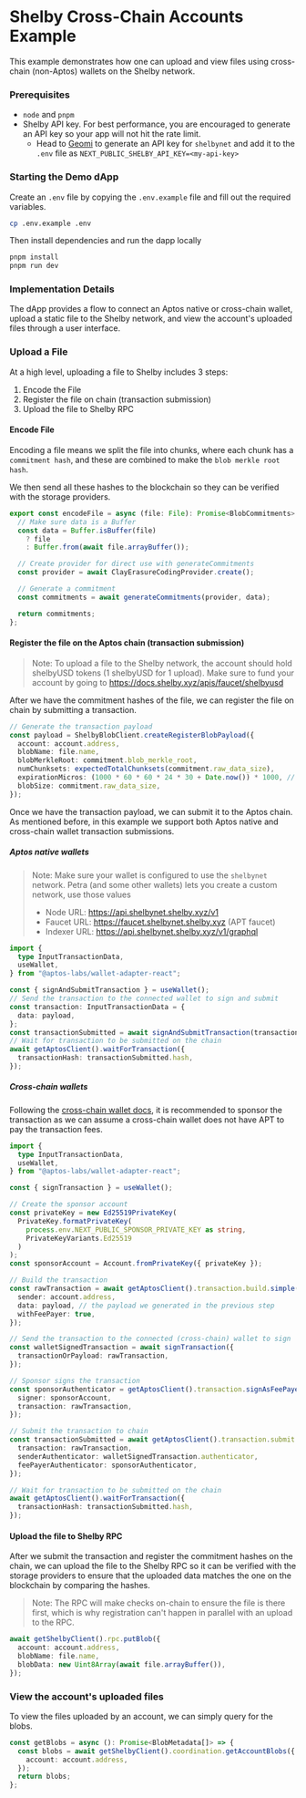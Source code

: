 # Shelby Cross-Chain Accounts Example

This example demonstrates how one can upload and view files using cross-chain (non-Aptos) wallets on the Shelby network.

### Prerequisites

- `node` and `pnpm`
- Shelby API key. For best performance, you are encouraged to generate an API key so your app will not hit the rate limit.
  - Head to [Geomi](https://geomi.dev/) to generate an API key for `shelbynet` and add it to the `.env` file as `NEXT_PUBLIC_SHELBY_API_KEY=<my-api-key>`

### Starting the Demo dApp

Create an `.env` file by copying the `.env.example` file and fill out the required variables.

```bash
cp .env.example .env
```

Then install dependencies and run the dapp locally

```bash
pnpm install
pnpm run dev
```

### Implementation Details

The dApp provides a flow to connect an Aptos native or cross-chain wallet, upload a static file to the Shelby network, and view the account's uploaded files through a user interface.

### Upload a File

At a high level, uploading a file to Shelby includes 3 steps:

1. Encode the File
2. Register the file on chain (transaction submission)
3. Upload the file to Shelby RPC

#### Encode File

Encoding a file means we split the file into chunks, where each chunk has a `commitment hash`, and these are combined to make the `blob merkle root hash`.

We then send all these hashes to the blockchain so they can be verified with the storage providers.

```ts
export const encodeFile = async (file: File): Promise<BlobCommitments> => {
  // Make sure data is a Buffer
  const data = Buffer.isBuffer(file)
    ? file
    : Buffer.from(await file.arrayBuffer());

  // Create provider for direct use with generateCommitments
  const provider = await ClayErasureCodingProvider.create();

  // Generate a commitment
  const commitments = await generateCommitments(provider, data);

  return commitments;
};
```

#### Register the file on the Aptos chain (transaction submission)

> Note: To upload a file to the Shelby network, the account should hold shelbyUSD tokens (1 shelbyUSD for 1 upload). Make sure to fund your account by going to https://docs.shelby.xyz/apis/faucet/shelbyusd

After we have the commitment hashes of the file, we can register the file on chain by submitting a transaction.

```ts
// Generate the transaction payload
const payload = ShelbyBlobClient.createRegisterBlobPayload({
  account: account.address,
  blobName: file.name,
  blobMerkleRoot: commitment.blob_merkle_root,
  numChunksets: expectedTotalChunksets(commitment.raw_data_size),
  expirationMicros: (1000 * 60 * 60 * 24 * 30 + Date.now()) * 1000, // 30 days from now in microseconds
  blobSize: commitment.raw_data_size,
});
```

Once we have the transaction payload, we can submit it to the Aptos chain. As mentioned before, in this example we support both Aptos native and cross-chain wallet transaction submissions.

##### Aptos native wallets

> Note: Make sure your wallet is configured to use the `shelbynet` network. Petra (and some other wallets) lets you create a custom network, use those values
>
> - Node URL: https://api.shelbynet.shelby.xyz/v1
> - Faucet URL: https://faucet.shelbynet.shelby.xyz (APT faucet)
> - Indexer URL: https://api.shelbynet.shelby.xyz/v1/graphql

```ts
import {
  type InputTransactionData,
  useWallet,
} from "@aptos-labs/wallet-adapter-react";

const { signAndSubmitTransaction } = useWallet();
// Send the transaction to the connected wallet to sign and submit
const transaction: InputTransactionData = {
  data: payload,
};
const transactionSubmitted = await signAndSubmitTransaction(transaction);
// Wait for transaction to be submitted on the chain
await getAptosClient().waitForTransaction({
  transactionHash: transactionSubmitted.hash,
});
```

##### Cross-chain wallets

Following the [cross-chain wallet docs](https://aptos.dev/build/sdks/wallet-adapter/x-chain-accounts#submitting-a-transaction), it is recommended to sponsor the transaction as we can assume a cross-chain wallet does not have APT to pay the transaction fees.

```ts
import {
  type InputTransactionData,
  useWallet,
} from "@aptos-labs/wallet-adapter-react";

const { signTransaction } = useWallet();

// Create the sponsor account
const privateKey = new Ed25519PrivateKey(
  PrivateKey.formatPrivateKey(
    process.env.NEXT_PUBLIC_SPONSOR_PRIVATE_KEY as string,
    PrivateKeyVariants.Ed25519
  )
);
const sponsorAccount = Account.fromPrivateKey({ privateKey });

// Build the transaction
const rawTransaction = await getAptosClient().transaction.build.simple({
  sender: account.address,
  data: payload, // the payload we generated in the previous step
  withFeePayer: true,
});

// Send the transaction to the connected (cross-chain) wallet to sign
const walletSignedTransaction = await signTransaction({
  transactionOrPayload: rawTransaction,
});

// Sponsor signs the transaction
const sponsorAuthenticator = getAptosClient().transaction.signAsFeePayer({
  signer: sponsorAccount,
  transaction: rawTransaction,
});

// Submit the transaction to chain
const transactionSubmitted = await getAptosClient().transaction.submit.simple({
  transaction: rawTransaction,
  senderAuthenticator: walletSignedTransaction.authenticator,
  feePayerAuthenticator: sponsorAuthenticator,
});

// Wait for transaction to be submitted on the chain
await getAptosClient().waitForTransaction({
  transactionHash: transactionSubmitted.hash,
});
```

#### Upload the file to Shelby RPC

After we submit the transaction and register the commitment hashes on the chain, we can upload the file to the Shelby RPC so it can be verified with the storage providers to ensure that the uploaded data matches the one on the blockchain by comparing the hashes.

> Note: The RPC will make checks on-chain to ensure the file is there first, which is why registration can't happen in parallel with an upload to the RPC.

```ts
await getShelbyClient().rpc.putBlob({
  account: account.address,
  blobName: file.name,
  blobData: new Uint8Array(await file.arrayBuffer()),
});
```

### View the account's uploaded files

To view the files uploaded by an account, we can simply query for the blobs.

```ts
const getBlobs = async (): Promise<BlobMetadata[]> => {
  const blobs = await getShelbyClient().coordination.getAccountBlobs({
    account: account.address,
  });
  return blobs;
};
```
